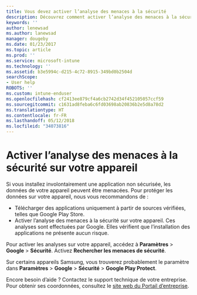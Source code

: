 ```yaml
---
title: Vous devez activer l’analyse des menaces à la sécurité
description: Découvrez comment activer l’analyse des menaces à la sécurité sur votre appareil
keywords: ''
author: lenewsad
ms.author: lanewsad
manager: dougeby
ms.date: 01/23/2017
ms.topic: article
ms.prod: ''
ms.service: microsoft-intune
ms.technology: ''
ms.assetid: b3e5994c-d215-4c72-8915-349bd0b2504d
searchScope:
- User help
ROBOTS: ''
ms.custom: intune-enduser
ms.openlocfilehash: cf2413ee879cf4a6cb2742d34f452105057ccf59
ms.sourcegitcommit: c1631ad8feba6c6fd03698ab20836b2e5d8a78d2
ms.translationtype: HT
ms.contentlocale: fr-FR
ms.lasthandoff: 05/12/2018
ms.locfileid: "34073816"
---
```

# <a name="enable-security-threat-scans-on-your-device"></a>Activer l’analyse des menaces à la sécurité sur votre appareil 
Si vous installez involontairement une application non sécurisée, les données de votre appareil peuvent être menacées. Pour protéger les données sur votre appareil, nous vous recommandons de : 

* Télécharger des applications uniquement à partir de sources vérifiées, telles que Google Play Store.  
* Activer l’analyse des menaces à la sécurité sur votre appareil. Ces analyses sont effectuées par Google. Elles vérifient que l’installation des applications ne présente aucun risque.  

Pour activer les analyses sur votre appareil, accédez à **Paramètres** > **Google** > **Sécurité**. Activez **Rechercher les menaces de sécurité**.  

Sur certains appareils Samsung, vous trouverez probablement le paramètre dans **Paramètres** > **Google** > **Sécurité** > **Google Play Protect**.

Encore besoin d’aide ? Contactez le support technique de votre entreprise. Pour obtenir ses coordonnées, consultez le [site web du Portail d’entreprise](https://portal.manage.microsoft.com#HelpDeskDialog). 
